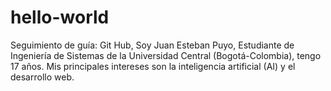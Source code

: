 # hello-world
Seguimiento de guía: Git Hub, Soy Juan Esteban Puyo, Estudiante de Ingeniería de Sistemas de la Universidad Central (Bogotá-Colombia), tengo 17 años. Mis principales intereses son la inteligencia artificial (AI) y el desarrollo web.
